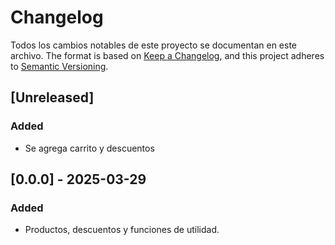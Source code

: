 # Changelog

Todos los cambios notables de este proyecto se documentan en este archivo.
The format is based on [Keep a Changelog](https://keepachangelog.com/en/1.1.0/),
and this project adheres to [Semantic Versioning](https://semver.org/spec/v2.0.0.html).

## [Unreleased]

### Added

- Se agrega carrito y descuentos

## [0.0.0] - 2025-03-29

### Added

- Productos, descuentos y funciones de utilidad.